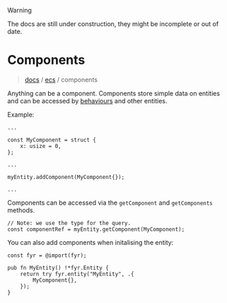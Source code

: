 > [!WARNING]
> The docs are still under construction, they might be incomplete or out of date.

# Components

> [docs](../README.md) / [ecs](./README.md) / components

Anything can be a component. Components store simple data on entities and can be accessed by [behaviours](./behaviours.md) and other entities.

Example:

```zig
...

const MyComponent = struct {
    x: usize = 0,
};

...

myEntity.addComponent(MyComponent{});

...

```

Components can be accessed via the `getComponent` and `getComponents` methods.

```zig
// Note: we use the type for the query.
const componentRef = myEntity.getComponent(MyComponent);
```

You can also add components when initalising the entity:

```zig
const fyr = @import(fyr);

pub fn MyEntity() !*fyr.Entity {
    return try fyr.entity("MyEntity", .{
        MyComponent{},
    });
}
```
